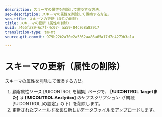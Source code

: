 ```yaml
---
description: スキーマの属性を削除して置換する方法。
seo-description: スキーマの属性を削除して置換する方法。
seo-title: スキーマの更新（属性の削除）
title: スキーマの更新（属性の削除）
uuid: a465fa89-6c7f-4c07- aa59-84c968a82917
translation-type: tm+mt
source-git-commit: 979b2202a70e2a5362aa86a65a17d7c4279b3a1a

---
```



# スキーマの更新（属性の削除）

スキーマの属性を削除して置換する方法。


1. 顧客属性ソース [!UICONTROL を編集] ページで、 **[!UICONTROL Targetまた]** は **[!UICONTROL Analytics]** のサブスクリプション（「購読 [!UICONTROL ]の設定」の下）を削除します。
1. [更新されたフィールドを含む新しいデータファイルをアップロード](../attributes/t-crs-usecase.md#task_BCC327B2A0EF4A1BBB2934013AB92B78)します。

